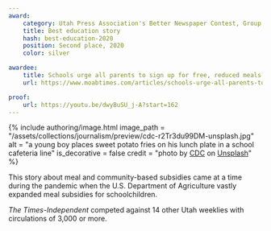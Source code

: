 ```yaml
---
award:
    category: Utah Press Association's Better Newspaper Contest, Group 2
    title: Best education story
    hash: best-education-2020
    position: Second place, 2020
    color: silver

awardee:
    title: Schools urge all parents to sign up for free, reduced meals. Here's why.
    url: https://www.moabtimes.com/articles/schools-urge-all-parents-to-sign-up-for-free-reduced-meals-heres-why/

proof:
    url: https://youtu.be/dwyBuSU_j-A?start=162
---
```


{% include authoring/image.html
    image_path = "/assets/collections/journalism/preview/cdc-r2Tr3du99DM-unsplash.jpg"
    alt = "a young boy places sweet potato fries on his lunch plate in a school cafeteria line"
    is_decorative = false
    credit = "photo by [CDC](https://unsplash.com/@cdc?utm_source=unsplash&utm_medium=referral&utm_content=creditCopyText) on [Unsplash](https://unsplash.com/s/photos/school-cafeteria?utm_source=unsplash&utm_medium=referral&utm_content=creditCopyText)"
%}

This story about meal and community-based subsidies came at a time during the pandemic when the U.S. Department of Agriculture vastly expanded meal subsidies for schoolchildren.

_The Times-Independent_ competed against 14 other Utah weeklies with circulations of 3,000 or more.

